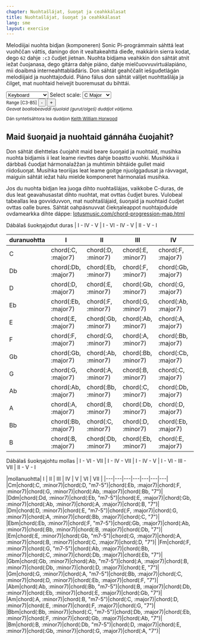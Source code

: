 ```yaml
---
chapter: Nuohtašlájat, šuoŋat ja ceahkkálasat
title: Nuohtašlájat, šuoŋat ja ceahkkálasat
lang: sme
layout: exercise
---
```


Melodiijai nuohta bidjan (komponeren) Sonic Pi-prográmmain sáhttá leat vuohččan váttis, daningo don it vealtakeahttá dieđe, makkárin sierra kodat, dego `62` dahje `:c3` čudjet jietnan. Nuohta bidjama veahkkin don sáhtát atnit iežat čuojanasa, dego gitárra dahje piáno, dahje mielčuovvuvirtuálapiáno, mii doaibmá  interneahttabláđáris. Don sáhtát geahččalit iešguđetlágán melodiijaid ja nuohttajođuid. Piáno fálus don sáhtát válljet nuohttašlája ja čilget, mat nuohtaid heivejit buoremusat du bihttái.

<div class="keyboard-options">
  <select ID="sound">
    <option value="0" selected>Keyboard</option>
    <option value="1">Organ</option>
    <option value="2">Acoustic Guitar</option>
    <option value="3">EDM, bro!</option>
  </select>
  Select scale: 
  <select ID="scale">
    <option value="C">C Major</option>
    <option value="Db">Db Major</option>
    <option value="D">D Major</option>
    <option value="Eb">Eb Major</option>
    <option value="E">E Major</option>
    <option value="F">F Major</option>
    <option value="Gb">Gb Major</option>
    <option value="G">G Major</option>
    <option value="Ab">Ab Major</option>
    <option value="A">A Major</option>
    <option value="Bb">Bb Major</option>
    <option value="B">B Major</option>
    <option value="C_m">C Minor</option>
    <option value="Bb_m">Bb Minor</option>
    <option value="D_m">D Minor</option>
    <option value="Eb_m">Eb Minor</option>
    <option value="E_m">E Minor</option>
    <option value="F_m">F Minor</option>
    <option value="Gb_m">Gb Minor</option>
    <option value="G_m">G Minor</option>
    <option value="Ab_m">Ab Minor</option>
    <option value="A_m">A Minor</option>
    <option value="Bb_m">Bb Minor</option>
    <option value="B_m">B Minor</option>
  </select>
  <div ID="keyboard" class="keyboard-holder"></div>
  <div class="keyboard-options">
    <small>
    Range [C<span ID="OCTAVE_LOWER">3</span>-B<span ID="OCTAVE_UPPER">5</span>]
    <input type="button" ID="-_OCTAVE" value="-" />
    <input type="button" ID="+_OCTAVE" value="+" /><br />
    <i>Geavat boallobeavddi njuolaid (gurut/olgeš) duddjot válljema.</i>
    <p>Dán syntetisáhtora lea duddjon <a href="http://www.keithwhor.com/">Keith William Horwood</a></p>
    </small>
  </div>
</div>

## Maid šuoŋaid ja nuohtaid gánnáha čuojahit?

Don sáhtát diehttelas čuojahit maid beare šuoŋaid ja nuohtaid, musihka nuohta bidjamis ii leat leame rievttes dahje boastto vuohki. Musihkka ii dárbbaš čuodjat hármonalažžan ja muhtimin bihtáide gullet maid riidošuoŋat. Musihka teoriijas leat leame goitge njuolggadusat ja rávvagat, maiguin sáhtát iežat hálu mielde komponeret hármonalaš musihka.

Jos du nuohta bidjan lea juoga dihto nuohtašlájas, vaikkobe C-duras, de dus leat geavahusastat dihto nuohtat, mat ovttas čudjet bures. Vulobeal tabeallas lea govviduvvon, mat nuohtašlájaid, šuoŋaid ja nuohtaid čudjet ovttas oalle bures. Sáhtát oahpásnuvvat čiekŋaleappot nuohtajođuide ovdamearkka dihte dáppe: <a href="http://www.lotusmusic.com/chord-progression-map.html">lotusmusic.com/chord-progression-map.html</a>

Dábálaš šuokŋajođut duras  |  I - IV - V   |   I - VI - IV - V   |   II - V - I

|duranuohtta| I | II | III | IV | V | VI |
|---|---|---|---|---|---|---|
|C|chord(:C, :major7)|chord(:D, :minor7)|chord(:E, :minor7)|chord(:F, :major7)|chord(:G, &quot;7&quot;)|chord(:A, :minor7)|
|Db|chord(:Db, :major7)|chord(:Eb, :minor7)|chord(:F, :minor7)|chord(:Gb, :major7)|chord(:Ab, &quot;7&quot;)|chord(:Bb, :minor7)|
|D|chord(:D, :major7)|chord(:E, :minor7)|chord(:Gb, :minor7)|chord(:G, :major7)|chord(:A, &quot;7&quot;)|chord(:B, :minor7)|
|Eb|chord(:Eb, :major7)|chord(:F, :minor7)|chord(:G, :minor7)|chord(:Ab, :major7)|chord(:Bb, &quot;7&quot;)|chord(:C, :minor7)|
|E|chord(:E, :major7)|chord(:Gb, :minor7)|chord(:Ab, :minor7)|chord(:A, :major7)|chord(:B, &quot;7&quot;)|chord(:Db, :minor7)|
|F|chord(:F, :major7)|chord(:G, :minor7)|chord(:A, :minor7)|chord(:Bb, :major7)|chord(:C, &quot;7&quot;)|chord(:D, :minor7)|
|Gb|chord(:Gb, :major7)|chord(:Ab, :minor7)|chord(:Bb, :minor7)|chord(:Cb, :major7)|chord(:Db, &quot;7&quot;)|chord(:Eb, :minor7)|
|G|chord(:G, :major7)|chord(:A, :minor7)|chord(:B, :minor7)|chord(:C, :major7)|chord(:D, &quot;7&quot;)|chord(:E, :minor7)|
|Ab|chord(:Ab, :major7)|chord(:Bb, :minor7)|chord(:C, :minor7)|chord(:Db, :major7)|chord(:Eb, &quot;7&quot;)|chord(:F, :minor7)|
|A|chord(:A, :major7)|chord(:B, :minor7)|chord(:Db, :minor7)|chord(:D, :major7)|chord(:E, &quot;7&quot;)|chord(:Gb, :minor7)|
|Bb|chord(:Bb, :major7)|chord(:C, :minor7)|chord(:D, :minor7)|chord(:Eb, :major7)|chord(:F, &quot;7&quot;)|chord(:G, :minor7)|
|B|chord(:B, :major7)|chord(:Db, :minor7)|chord(:Eb, :minor7)|chord(:E, :major7)|chord(:Gb, &quot;7&quot;)|chord(:Ab, :minor7)|

Dábálaš šuokŋajohtu mollas  |  I - VI - VII  |   I - IV - VII  |   I - IV - V  |   I - VI - III - VII  |   II - V - I

|mollanuohtta| I | II | III | IV | V | VI | VII |
|---|---|---|---|---|---|---|
|Cm|chord(:C, :minor7)|chord(:D, &quot;m7-5&quot;)|chord(:Eb, :major7)|chord(:F, :minor7)|chord(:G, :minor7)|chord(:Ab, :major7)|chord(:Bb, &quot;7&quot;)|
|Ddm|chord(:Dd, :minor7)|chord(:Eb, &quot;m7-5&quot;)|chord(:E, :major7)|chord(:Gb, :minor7)|chord(:Ab, :minor7)|chord(:A, :major7)|chord(:B, &quot;7&quot;)|
|Dm|chord(:D, :minor7)|chord(:E, &quot;m7-5&quot;)|chord(:F, :major7)|chord(:G, :minor7)|chord(:A, :minor7)|chord(:Bb, :major7)|chord(:C, &quot;7&quot;)|
|Ebm|chord(:Eb, :minor7)|chord(:F, &quot;m7-5&quot;)|chord(:Gb, :major7)|chord(:Ab, :minor7)|chord(:Bb, :minor7)|chord(:B, :major7)|chord(:Db, &quot;7&quot;)|
|Em|chord(:E, :minor7)|chord(:Gb, &quot;m7-5&quot;)|chord(:G, :major7)|chord(:A, :minor7)|chord(:B, :minor7)|chord(:C, :major7)|chord(:D, &quot;7&quot;)|
|Fm|chord(:F, :minor7)|chord(:G, &quot;m7-5&quot;)|chord(:Ab, :major7)|chord(:Bb, :minor7)|chord(:C, :minor7)|chord(:Db, :major7)|chord(:Eb, &quot;7&quot;)|
|Gbm|chord(:Gb, :minor7)|chord(:Ab, &quot;m7-5&quot;)|chord(:A, :major7)|chord(:B, :minor7)|chord(:Db, :minor7)|chord(:D, :major7)|chord(:E, &quot;7&quot;)|
|Gm|chord(:G, :minor7)|chord(:A, &quot;m7-5&quot;)|chord(:Bb, :major7)|chord(:C, :minor7)|chord(:D, :minor7)|chord(:Eb, :major7)|chord(:F, &quot;7&quot;)|
|Abm|chord(:Ab, :minor7)|chord(:Bb, &quot;m7-5&quot;)|chord(:B, :major7)|chord(:Db, :minor7)|chord(:Eb, :minor7)|chord(:E, :major7)|chord(:Gb, &quot;7&quot;)|
|Am|chord(:A, :minor7)|chord(:B, &quot;m7-5&quot;)|chord(:C, :major7)|chord(:D, :minor7)|chord(:E, :minor7)|chord(:F, :major7)|chord(:G, &quot;7&quot;)|
|Bbm|chord(:Bb, :minor7)|chord(:C, &quot;m7-5&quot;)|chord(:Db, :major7)|chord(:Eb, :minor7)|chord(:F, :minor7)|chord(:Gb, :major7)|chord(:Ab, &quot;7&quot;)|
|Bm|chord(:B, :minor7)|chord(:Db, &quot;m7-5&quot;)|chord(:D, :major7)|chord(:E, :minor7)|chord(:Gb, :minor7)|chord(:G, :major7)|chord(:A, &quot;7&quot;)|